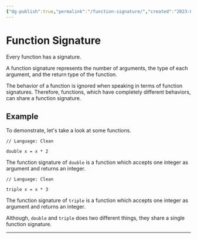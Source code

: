 ```yaml
---
{"dg-publish":true,"permalink":"/function-signature/","created":"2023-06-24T23:19:01.663+02:00","updated":"2023-06-24T23:51:57.676+02:00"}
---
```



# Function Signature

Every function has a signature.

A function signature represents the number of arguments, the type of each argument, and the return type of the function.

The behavior of a function is ignored when speaking in terms of function signatures.
Therefore, functions, which have completely different behaviors, can share a function signature.

## Example

To demonstrate, let's take a look at some functions.

```Clean
// Language: Clean

double x = x * 2
```

The function signature of `double` is a function which accepts one integer as argument and returns an integer.

```Clean
// Language: Clean

triple x = x * 3
```

The function signature of `triple` is a function which accepts one integer as argument and returns an integer.

Although, `double` and `triple` does two different things, they share a single function signature.

---